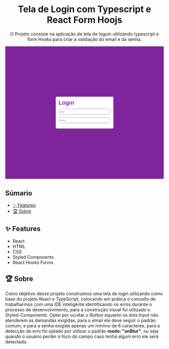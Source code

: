 <h1 align="center">Tela de Login com Typescript e React Form Hoojs</h1>
<p align="center">
O Projeto consiste na aplicação de tela de loguin utilizando typescript e form Hooks para criar a validação do email e da senha.
</p>

<a href="#">
  <img src="./.github/preview.png">
</a>

## Súmario

- [✨ Features](#features)
- [🏆 Sobre](#sobre)

<h2 id="features">✨ Features </h2>

- React
- HTML
- CSS
- Styled Components
- React Hooks Forms


<h2 id="sobre">🏆 Sobre</h2>

Como objetivo desse projeto construímos uma tela de login utilizando como base do projeto React e TypeScript, colocando em prática o conceito de trabalharmos com uma IDE inteligênte identificando os erros durante o processo de desenvolvimento, para a construção visual foi utilizado o Styled-Components. Optei por ocultar o Button equanto os dois Input não atenderem as demandas exigidas, para o email ele deve seguir o padrão comum, e para a senha exigida apenas um mínimo de 6 caracteres, para a detecção de erro foi optado por utilizar o padrão <strong>mode: "onBlur"</strong>, ou seja quando o usuário perder o foco do campo caso tenha algum erro ele será detectado.
